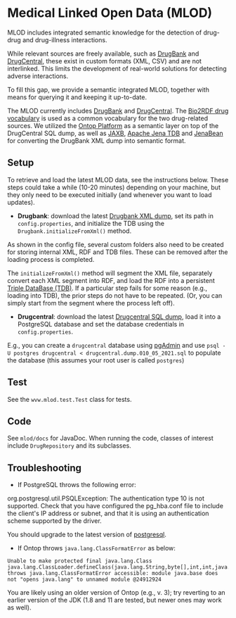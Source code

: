 # Medical Linked Open Data (MLOD)

MLOD includes integrated semantic knowledge for the detection of drug-drug and drug-illness interactions.

While relevant sources are freely available, such as [DrugBank](http://www.drugbank.com/) and 
[DrugCentral](http://drugcentral.org/), these exist in custom formats (XML,  CSV) and are not interlinked. 
This limits the development of real-world solutions for detecting adverse interactions.

To fill this gap, we provide a semantic integrated MLOD, together with means for querying it and keeping it up-to-date.

The MLOD currently includes [DrugBank](http://www.drugbank.com/) and [DrugCentral](http://drugcentral.org/). 
The [Bio2RDF drug vocabulary](http://bio2rdf.org/) is used as a common vocabulary for the two drug-related sources. 
We utilized the [Ontop Platform](https://github.com/ontop/ontop) as a semantic layer on top of the DrugCentral SQL dump, 
as well as [JAXB](https://www.oracle.com/technical-resources/articles/javase/jaxb.html), 
[Apache Jena TDB](https://jena.apache.org/documentation/tdb/) and [JenaBean](https://code.google.com/archive/p/jenabean/) 
for converting the DrugBank XML dump into semantic format.

## Setup

To retrieve and load the latest MLOD data, see the instructions below. These steps could take a while (10-20 minutes) depending on your machine, but they only need to be executed initially (and whenever you want to load updates). 

- **Drugbank**: download the latest [Drugbank XML dump](https://www.drugbank.ca/releases/latest), 
set its path in `config.properties`, and initialize the TDB using the `Drugbank.initializeFromXml()` method. 
 
As shown in the config file, several custom folders also need to be created for storing internal XML, RDF and TDB files. These can be removed after the loading process is completed.
 
The `initializeFromXml()` method will segment the XML file, separately convert each XML segment into RDF, and load the RDF into a persistent [Triple DataBase (TDB)](https://jena.apache.org/documentation/tdb/). If a particular step fails for some reason (e.g., loading into TDB), the prior steps do not have to be repeated. (Or, you can simply start from the segment where the process left off). 
 
 - **Drugcentral**: download the latest [Drugcentral SQL dump](http://drugcentral.org/download), 
 load it into a PostgreSQL database and set the database credentials in `config.properties`.
 
E.g., you can create a `drugcentral` database using [pgAdmin](https://www.pgadmin.org/) and use `psql -U postgres drugcentral < drugcentral.dump.010_05_2021.sql` to populate the database (this assumes your root user is called `postgres`)

 ## Test
 
 See the `wvw.mlod.test.Test` class for tests.

## Code

See `mlod/docs` for JavaDoc. When running the code, classes of interest include `DrugRepository` and its subclasses.

## Troubleshooting

- If PostgreSQL throws the following error:

org.postgresql.util.PSQLException: The authentication type 10 is not supported. Check that you have configured the pg_hba.conf file to include the client's IP address or subnet, and that it is using an authentication scheme supported by the driver.

You should upgrade to the latest version of [postgresql](https://mvnrepository.com/artifact/org.postgresql/postgresql).


- If Ontop throws `java.lang.ClassFormatError` as below:
```
Unable to make protected final java.lang.Class java.lang.ClassLoader.defineClass(java.lang.String,byte[],int,int,java.security.ProtectionDomain) throws java.lang.ClassFormatError accessible: module java.base does not "opens java.lang" to unnamed module @24912924
```

You are likely using an older version of Ontop (e.g., v. 3); try reverting to an earlier version of the JDK (1.8 and 11 are tested, but newer ones may work as well). 
